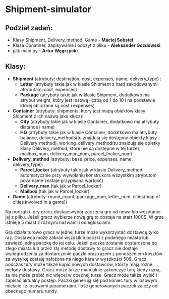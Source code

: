 # Shipment-simulator
<h2> Podział zadań: </h2>
<ul>
    <li>Klasy Shipment, Delivery_method, Game - <b>Maciej Sobstel</b>
    <li>Klasa Conatiner, zapisywanie i odczyt z pliku - <b>Aleksander Gozdowski</b>
    <li>plik main.py - <b>Artur Węgrzycki</b>
</ul>
<h2>Klasy: </h2>
<ul>
    <li><b>Shipment</b> (atrybuty: destination, cost, expenses, name, delivery_type) :
        <ul>
        <li><b>Letter</b> (atrybuty takie jak w klasie Shipment z hard zakodowanymi atrybutami cost, expenses)
        <li><b>Package</b> (atrybuty takie jak w klasie Shipment, dodatkowo ma atrybut weight, który jest losową liczbą od 1 do 10 i na podstawie której obliczane są cost i expenses)
        </ul>
    <li><b>Container</b> (atrybuty: shipments, który jest mapą obiektów klasy Shipment z ich nazwą jako klucz):
        <ul>
        <li><b>City</b> (atrybuty takie jak w klasie Container, dodatkowo ma atrybuty distance i name)
        <li><b>HQ</b> (atrybuty takie jak w klasie Container, dodatkowo ma atrybuty balance, delivery_methods(tu znajdują się dostępne obiekty klasy Delivery_method), working_delivery_method(tu znajdują się obietky klasy Delivery_method, które nie są dostępne w tej turze), mailbox_num, delivery_man_num, parcel_locker_num)
        </ul>
    <li><b>Delivery_method</b> (atrybuty: base_price, expenses, name, delivery_type):
        <ul>
        <li><b>Parcel_locker</b> (atrybuty takie jak w klasie Delivery_method automatycznie przy wywołaniu konstrukora wszystkim atrybutom poza name zostaje przypisana wartość)
        <li><b>Delivery_man</b> (tak jak w Parcel_locker)
        <li><b>Mailbox</b> (tak jak w Parcel_locker)
        </ul>
    <li><b>Game</b> (atrybuty: round_count, package_num, letter_num, cities(map of cities involved in a game))
</ul>
<p>
Na początku gry gracz dostaje wybór zaczęcia gry od nowa lub wczytanie jej z pliku. Jeżeli gracz wybierze nową grę to dostaje na start 1000$. W grze istnieje 5 miast z różnymi nazwami i odległościami.
</p>
<p>
Gra działa turowo gracz w jednej turze może wykorzystać dostawcę tylko raz. Dostawca może zabrać wszystkie paczki z podanego miasta lub zawieźć jedną paczkę do jej celu. Jeżeli paczka zostanie dostarczona do złego miasta lub przez złą metodę dostawy to gracz nie dostaje wynagrodzenia za dostarczenie paczki oraz razem z ponoszeniem kosztów za wysyłkę zostaję nałożona na niego kara w wysokości 50$. Gracz podczas tury może także kupić nowych dostawców, którzy mają różne metody dostawy. Gracz może także manualnie zakończyć turę kiedy uzna, że nie może zrobić nic więcej w obecnej turze. Gracz może także wyjść i zapisać aktualny postęp. Paczki generują się pod koniec tury w losowym mieście i z losowymi parametrami. Ilośc generowanych paczek zależy od obecnego numeru rundy.
</p>